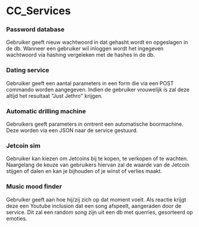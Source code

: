 # CC_Services

### Password database
Gebruiker geeft nieuw wachtwoord in dat gehasht wordt en opgeslagen in de db. Wanneer een gebruiker wil inloggen wordt het ingegeven wachtwoord via hashing vergeleken met de hashes in de db.

### Dating service
Gebruiker geeft een aantal parameters in een form die via een POST commando worden aangegeven. Indien de gebruiker vrouwelijk is zal deze altijd het resultaat "Just Jethro" krijgen.

### Automatic drilling machine
Gebruikers geeft parameters in omtrent een automatische boormachine. Deze worden via een JSON naar de service gestuurd.

### Jetcoin sim
Gebruiker kan kiezen om Jetcoins bij te kopen, te verkopen of te wachten. Naargelang de keuze van gebruikers hiervan zal de waarde van de Jetcoin stijgen of dalen en kan je bijhouden of je winst of verlies maakt.

### Music mood finder
Gebruiker geeft aan hoe hij/zij zich op dat moment voelt. Als reactie krijgt deze een Youtube inclusion dat een song afspeelt, aangeraden door de service. Dit zal een random song zijn uit een db met querries, gesorteerd op emoties.

